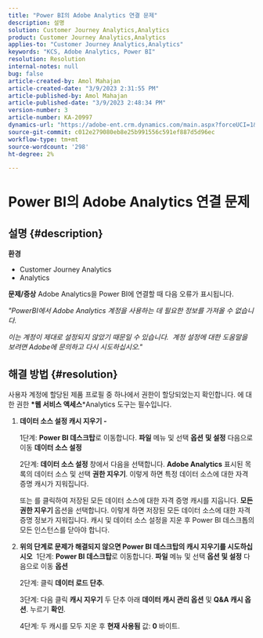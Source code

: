 ```yaml
---
title: "Power BI의 Adobe Analytics 연결 문제"
description: 설명
solution: Customer Journey Analytics,Analytics
product: Customer Journey Analytics,Analytics
applies-to: "Customer Journey Analytics,Analytics"
keywords: "KCS, Adobe Analytics, Power BI"
resolution: Resolution
internal-notes: null
bug: false
article-created-by: Amol Mahajan
article-created-date: "3/9/2023 2:31:55 PM"
article-published-by: Amol Mahajan
article-published-date: "3/9/2023 2:48:34 PM"
version-number: 3
article-number: KA-20997
dynamics-url: "https://adobe-ent.crm.dynamics.com/main.aspx?forceUCI=1&pagetype=entityrecord&etn=knowledgearticle&id=500baa21-87be-ed11-83ff-6045bd006704"
source-git-commit: c012e279080eb8e25b991556c591ef887d5d96ec
workflow-type: tm+mt
source-wordcount: '298'
ht-degree: 2%

---
```


# Power BI의 Adobe Analytics 연결 문제

## 설명 {#description}

<b>환경</b>
- Customer Journey Analytics
- Analytics



<b>문제/증상</b>
Adobe Analytics을 Power BI에 연결할 때 다음 오류가 표시됩니다.



*&quot;PowerBI에서 Adobe Analytics 계정을 사용하는 데 필요한 정보를 가져올 수 없습니다.*

*이는 계정이 제대로 설정되지 않았기 때문일 수 있습니다.  계정 설정에 대한 도움말을 보려면 Adobe에 문의하고 다시 시도하십시오.&quot;*


## 해결 방법 {#resolution}

사용자 계정에 할당된 제품 프로필 중 하나에서 권한이 할당되었는지 확인합니다. 에 대한 권한 <b>*웹 서비스 액세스</b>*Analytics 도구는 필수입니다.<br>


1. <b>데이터 소스 설정 캐시 지우기 - </b>

   1단계: <b>Power BI 데스크탑</b>로 이동합니다. <b>파일</b> 메뉴 및 선택 <b>옵션</b> <b>및 설정</b> 다음으로 이동 <b>데이터 소스 설정</b>

   2단계: <b>데이터 소스 설정</b> 창에서 다음을 선택합니다. <b>Adobe Analytics</b> 표시된 목록의 데이터 소스 및 선택 <b>권한 지우기</b>. 이렇게 하면 특정 데이터 소스에 대한 자격 증명 캐시가 지워집니다.

   또는 를 클릭하여 저장된 모든 데이터 소스에 대한 자격 증명 캐시를 지웁니다. <b>모든 권한 지우기 </b>옵션을 선택합니다. 이렇게 하면 저장된 모든 데이터 소스에 대한 자격 증명 정보가 지워집니다.
캐시 및 데이터 소스 설정을 지운 후 Power BI 데스크톱의 모든 인스턴스를 닫아야 합니다.
2. <b>위의 단계로 문제가 해결되지 않으면 Power BI 데스크탑의 캐시 지우기를 시도하십시오</b>  1단계: <b>Power BI 데스크탑</b>로 이동합니다. <b>파일</b> 메뉴 및 선택 <b>옵션 및 설정</b> 다음으로 이동 <b>옵션</b>

   2단계: 클릭 <b>데이터 로드 단추</b>.

   3단계: 다음 클릭 <b>캐시 지우기</b> 두 단추 아래 <b>데이터 캐시 관리 옵션</b> 및 <b>Q&amp;A 캐시 옵션</b>. 누르기 <b>확인</b>.

   4단계: 두 캐시를 모두 지운 후 <b>현재 사용됨</b> 값: <b>0</b> 바이트.

